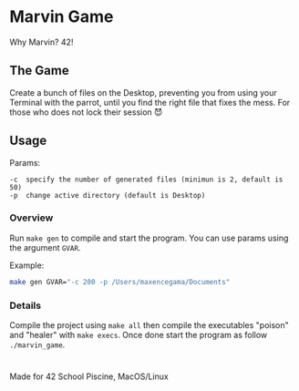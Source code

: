 # Marvin Game

Why Marvin? 42!

## The Game

Create a bunch of files on the Desktop, preventing you from using your Terminal with the parrot, until you find the right file that fixes the mess. For those who does not lock their session 😈

## Usage

Params:
```
-c	specify the number of generated files (minimun is 2, default is 50)
-p	change active directory (default is Desktop)
```

### Overview

Run `make gen` to compile and start the program. You can use params using the argument `GVAR`.

Example:
```sh
make gen GVAR="-c 200 -p /Users/maxencegama/Documents"
```

### Details

Compile the project using `make all` then compile the executables "poison" and "healer" with `make execs`. Once done start the program as follow `./marvin_game`.

# ## 

Made for 42 School Piscine, MacOS/Linux